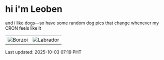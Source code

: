 # hi i'm Leoben

and i like dogs—so have some random dog pics that change whenever my CRON feels like it

|  |  |
|--------|----------|
| ![Borzoi](https://random-dog-vercel.vercel.app/api/random-borzoi?v=1759447179) | ![Labrador](https://random-dog-vercel.vercel.app/api/random-labrador?v=1759447179) |

Last updated: 2025-10-03 07:19 PHT
